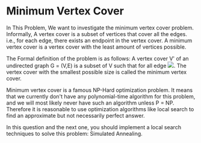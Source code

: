 # Minimum Vertex Cover

In This Problem, We want to investigate the minimum vertex cover problem. Informally, A vertex cover is a subset of vertices that cover all the edges. i.e., for each edge, there exists an endpoint in the vertex cover. A minimum vertex cover is a vertex cover with the least amount of vertices possible.

The Formal definition of the problem is as follows:
A vertex cover V' of an undirected graph G = (V,E) is a subset of V such that for all edge 
<img src="https://render.githubusercontent.com/render/math?math=uv \in E \Rightarrow u \in V' \vee v \in V'">.
The vertex cover with the smallest possible size is called the minimum vertex cover.

Minimum vertex cover is a famous NP-Hard optimization problem. It means that we currently don't have any polynomial-time algorithm for this problem, and we will most likely never have such an algorithm unless P = NP. Therefore it is reasonable to use optimization algorithms like local search to find an approximate but not necessarily perfect answer.

In this question and the next one, you should implement a local search techniques to solve this problem: Simulated Annealing.
